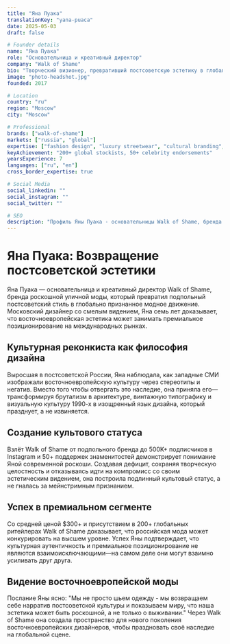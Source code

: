 ```yaml
---
title: "Яна Пуака"
translationKey: "yana-puaca"
date: 2025-05-03
draft: false

# Founder details
name: "Яна Пуака"
role: "Основательница и креативный директор"
company: "Walk of Shame"
bio: "Творческий визионер, превративший постсоветскую эстетику в глобально признанную роскошную уличную моду."
image: "photo-headshot.jpg"
founded: 2017

# Location
country: "ru"
region: "Moscow"
city: "Moscow"

# Professional
brands: ["walk-of-shame"]
markets: ["russia", "global"]
expertise: ["fashion design", "luxury streetwear", "cultural branding", "premium positioning"]
keyAchievement: "200+ global stockists, 50+ celebrity endorsements"
yearsExperience: 7
languages: ["ru", "en"]
cross_border_expertise: true

# Social Media
social_linkedin: ""
social_instagram: ""
social_twitter: ""

# SEO
description: "Профиль Яны Пуака - основательницы Walk of Shame, бренда роскошной уличной моды, возвращающего постсоветскую эстетику на глобальную сцену."
---
```


# Яна Пуака: Возвращение постсоветской эстетики

Яна Пуака — основательница и креативный директор Walk of Shame, бренда роскошной уличной моды, который превратил подпольный постсоветский стиль в глобально признанное модное движение. Московский дизайнер со смелым видением, Яна семь лет доказывает, что восточноевропейская эстетика может занимать премиальное позиционирование на международных рынках.

## Культурная реконкиста как философия дизайна

Выросшая в постсоветской России, Яна наблюдала, как западные СМИ изображали восточноевропейскую культуру через стереотипы и негатив. Вместо того чтобы отвергать это наследие, она приняла его—трансформируя брутализм в архитектуре, винтажную типографику и визуальную культуру 1990-х в изощренный язык дизайна, который празднует, а не извиняется.

## Создание культового статуса

Взлёт Walk of Shame от подпольного бренда до 500K+ подписчиков в Instagram и 50+ поддержек знаменитостей демонстрирует понимание Яной современной роскоши. Создавая дефицит, сохраняя творческую целостность и отказываясь идти на компромисс со своим эстетическим видением, она построила подлинный культовый статус, а не гналась за мейнстримным признанием.

## Успех в премиальном сегменте

Со средней ценой $300+ и присутствием в 200+ глобальных ритейлерах Walk of Shame доказывает, что российская мода может конкурировать на высшем уровне. Успех Яны подтверждает, что культурная аутентичность и премиальное позиционирование не являются взаимоисключающими—на самом деле они могут взаимно усиливать друг друга.

## Видение восточноевропейской моды

Послание Яны ясно: "Мы не просто шьем одежду - мы возвращаем себе нарратив постсоветской культуры и показываем миру, что наша эстетика может быть роскошной, а не только о выживании." Через Walk of Shame она создала пространство для нового поколения восточноевропейских дизайнеров, чтобы праздновать своё наследие на глобальной сцене.
